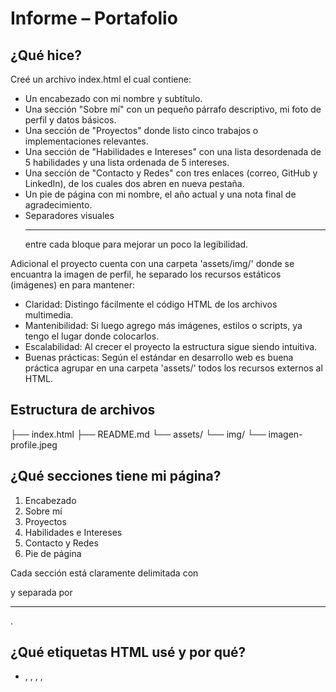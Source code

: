 <!-- README.md -->
# Informe – Portafolio

## ¿Qué hice?
Creé un archivo index.html el cual contiene:

- Un encabezado con mi nombre y subtítulo.
- Una sección "Sobre mí" con un pequeño párrafo descriptivo, mi foto de perfil y datos básicos.
- Una sección de "Proyectos" donde listo cinco trabajos o implementaciones relevantes.
- Una sección de "Habilidades e Intereses" con una lista desordenada de 5 habilidades y una lista ordenada de 5 intereses.
- Una sección de "Contacto y Redes" con tres enlaces (correo, GitHub y LinkedIn), de los cuales dos abren en nueva pestaña.
- Un pie de página con mi nombre, el año actual y una nota final de agradecimiento.
- Separadores visuales <hr> entre cada bloque para mejorar un poco la legibilidad.

Adicional el proyecto cuenta con una carpeta 'assets/img/' donde se encuantra la imagen de perfil, he separado los recursos estáticos (imágenes) en para mantener:

- Claridad: Distingo fácilmente el código HTML de los archivos multimedia.
- Mantenibilidad: Si luego agrego más imágenes, estilos o scripts, ya tengo el lugar donde colocarlos.
- Escalabilidad: Al crecer el proyecto la estructura sigue siendo intuitiva.
- Buenas prácticas: Según el estándar en desarrollo web es buena práctica agrupar en una carpeta 'assets/' todos los recursos externos al HTML.

## Estructura de archivos
├── index.html
├── README.md
└── assets/
    └── img/
        └── imagen-profile.jpeg

## ¿Qué secciones tiene mi página?
1. Encabezado
2. Sobre mí
3. Proyectos
4. Habilidades e Intereses
5. Contacto y Redes
6. Pie de página

Cada sección está claramente delimitada con <section id="…"> y separada por <hr>.

## ¿Qué etiquetas HTML usé y por qué?
- <!DOCTYPE html>, <html lang="es">, <head>, <meta charset="UTF-8">, <title>
Para definir la estructura básica del documento y garantizar la codificación y el idioma.
- <header> y <footer>
Para marcar la cabecera y el pie de página de forma semántica.
- <main>
Para englobar el contenido principal de la página.
- <section id="…">
Para dividir el contenido en bloques semánticos independientes, el id es para identificar la sección.
- <h1>, <h2>, <h3>
Para títulos y subtítulos con jerarquía clara.
- <p>
Para párrafos de texto descriptivo.
- <strong>
Para resaltar (colocar en negrita) palabras clave dentro del texto.
- <figure> + <img> + <alt>
Para insertar la imagen de perfil y agregar un texto en caso que la imagen no se pueda visualizar.
- <dl>, <dt>, <dd>
Para organizar pares de término/definición en la sección "Sobre mí".
- <ul>, <ol>, <li>
Para listas de habilidades (desordenada) e intereses (ordenada).
- <a href="…"> con target="_blank" y rel="noopener noreferrer"
Para enlaces externos, el '_blank' garantiza que abra en nueva pestaña y rel="noopener noreferrer" se implementa por buenas prácticas de seguridad.
- <hr>
Para separadores visuales entre secciones, mejorando la lectura sin necesidad de CSS.

## ¿Qué parte me costó más? ¿Qué aprendí?
- Lo más desafiante fue mantener una correcta semántica en el HTML, el usar <section> en lugar de <div> y en especial verificar que todas las etiquetas estuvieran bien cerradas (para ello finalmente utilicé la extensión XML de Red Hat).

## Aprendizaje clave:
- La importancia de la estructura semántica para accesibilidad y SEO.
- El uso de <figure> aporta contexto adicional a las imágenes.
- Cómo combinar listas y definiciones para presentar distintos tipos de información.
- La utilidad de <hr> como separador visual cuando aún no se aplica CSS.
- Buenas prácticas en enlaces externos con target="_blank" y atributos rel.
